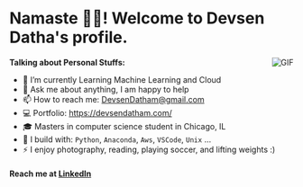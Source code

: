 # Namaste 🙏🏻! Welcome to Devsen Datha's profile.

<img align="right" alt="GIF" src="https://media.giphy.com/media/836HiJc7pgzy8iNXCn/giphy.gif" />
   
**Talking about Personal Stuffs:**

- 🌱 I’m currently Learning Machine Learning and Cloud
- 💬 Ask me about anything, I am happy to help
- 📫 How to reach me: DevsenDatham@gmail.com
- 💻 Portfolio: https://devsendatham.com/
- 🎓 Masters in computer science student  in Chicago, IL
- 🧰 I build with: `Python`, `Anaconda`, `Aws`, `VSCode`, `Unix` ...
- ⚡ I enjoy photography, reading, playing soccer, and lifting weights :)

#### Reach me at [LinkedIn](www.linkedin.com/in/devsendatha)

